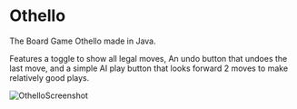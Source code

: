 # Othello
The Board Game Othello made in Java. 

Features a toggle to show all legal moves, An undo button that undoes the last move, and a simple AI play button that looks forward 2 moves to make relatively good plays. 

![OthelloScreenshot](https://github.com/user-attachments/assets/5d76eef2-e34f-4d9b-a1d2-0d59ff448212)
